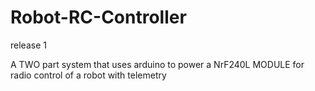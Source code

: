 # Robot-RC-Controller
release 1

A TWO part system that uses arduino to power a NrF240L MODULE for radio control of a robot with telemetry 
